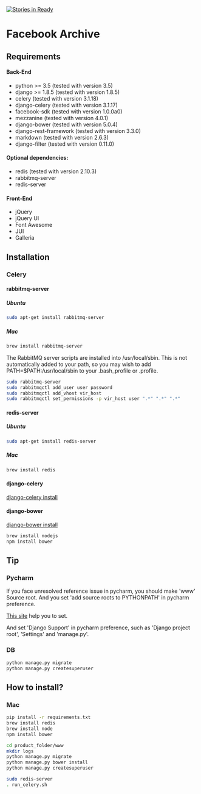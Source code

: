 [![Stories in Ready](https://badge.waffle.io/egaoneko/fb_archive.png?label=ready&title=Ready)](https://waffle.io/egaoneko/fb_archive)

# Facebook Archive

## Requirements

#### Back-End

* python >= 3.5 (tested with version 3.5)
* django >= 1.8.5 (tested with version 1.8.5)
* celery (tested with version 3.1.18)
* django-celery (tested with version 3.1.17)
* facebook-sdk (tested with version 1.0.0a0)
* mezzanine (tested with version 4.0.1)
* django-bower (tested with version 5.0.4)
* django-rest-framework (tested with version 3.3.0)
* markdown (tested with version 2.6.3)
* django-filter (tested with version 0.11.0)

#### Optional dependencies:

* redis (tested with version 2.10.3)
* rabbitmq-server
* redis-server

#### Front-End

* jQuery
* jQuery UI
* Font Awesome
* JUI
* Galleria


## Installation

### Celery

#### rabbitmq-server

##### Ubuntu

```bash
sudo apt-get install rabbitmq-server
```
##### Mac

```bash
brew install rabbitmq-server
```

The RabbitMQ server scripts are installed into /usr/local/sbin. This is not automatically added to your path, so you may wish to add
PATH=$PATH:/usr/local/sbin to your .bash_profile or .profile.

```bash
sudo rabbitmq-server
sudo rabbitmqctl add_user user password
sudo rabbitmqctl add_vhost vir_host
sudo rabbitmqctl set_permissions -p vir_host user ".*" ".*" ".*"
```


#### redis-server

##### Ubuntu

```bash
sudo apt-get install redis-server
```

##### Mac

```bash
brew install redis
```


#### django-celery

[django-celery install](http://docs.celeryproject.org/en/latest/django/first-steps-with-django.html#using-the-django-orm-cache-as-a-result-backend)


#### django-bower

[django-bower install](https://django-bower.readthedocs.org/en/latest/installation.html)

```bash
brew install nodejs
npm install bower
```

## Tip

### Pycharm

If you face unresolved reference issue in pycharm, you should make 'www' Source root. And you set 'add source roots to PYTHONPATH' in pycharm preference.

[This site](http://stackoverflow.com/questions/21236824/unresolved-reference-issue-in-pycharm) help you to set.

And set 'Django Support' in pycharm preference, such as 'Django project root', 'Settings' and 'manage.py'.


### DB

```bash
python manage.py migrate
python manage.py createsuperuser
```


## How to install?

### Mac

```bash
pip install -r requirements.txt
brew install redis
brew install node
npm install bower

cd product_folder/www
mkdir logs
python manage.py migrate
python manage.py bower install
python manage.py createsuperuser

sudo redis-server
. run_celery.sh
```